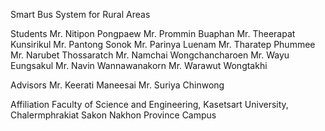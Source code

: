 Smart Bus System for Rural Areas

Students
Mr. Nitipon Pongpaew  Mr. Prommin Buaphan  Mr. Theerapat Kunsirikul Mr. Pantong Sonok  Mr. Parinya Luenam  Mr. Tharatep Phummee  Mr. Narubet Thossaratch
Mr. Namchai Wongchancharoen  Mr. Wayu Eungsakul  Mr. Navin Wannawanakorn  Mr. Warawut Wongtakhi

Advisors
Mr. Keerati Maneesai
Mr. Suriya Chinwong

Affiliation
Faculty of Science and Engineering, Kasetsart University, Chalermphrakiat Sakon Nakhon Province Campus
